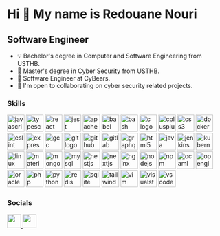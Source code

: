 Hi 👋 My name is Redouane Nouri
===============================

Software Engineer
--------------------------

*   💡  Bachelor's degree in Computer and Software Engineering from USTHB.
*   🔐  Master's degree in Cyber Security from USTHB.
*   🐻  Software Engineer at CyBears.
*   🤝  I'm open to collaborating on cyber security related projects.

### Skills 
<p align="left">
  <img src="https://cdn.jsdelivr.net/gh/devicons/devicon/icons/javascript/javascript-original.svg" height="40" alt="javascript logo"  />
  
  <img src="https://cdn.jsdelivr.net/gh/devicons/devicon/icons/typescript/typescript-original.svg" height="40" alt="typescript logo"  />
  
  <img src="https://cdn.jsdelivr.net/gh/devicons/devicon/icons/react/react-original.svg" height="40" alt="react logo"  />
  
  <img src="https://cdn.jsdelivr.net/gh/devicons/devicon/icons/jest/jest-plain.svg" height="40" alt="jest logo"  />
  
  <img src="https://cdn.jsdelivr.net/gh/devicons/devicon/icons/apache/apache-original.svg" height="40" alt="apache logo"  />
  
  <img src="https://cdn.jsdelivr.net/gh/devicons/devicon/icons/babel/babel-original.svg" height="40" alt="babel logo"  />
  
  <img src="https://cdn.jsdelivr.net/gh/devicons/devicon/icons/bash/bash-original.svg" height="40" alt="bash logo"  />
  
  <img src="https://cdn.jsdelivr.net/gh/devicons/devicon/icons/c/c-original.svg" height="40" alt="c logo"  />
  
  <img src="https://cdn.jsdelivr.net/gh/devicons/devicon/icons/cplusplus/cplusplus-original.svg" height="40" alt="cplusplus logo"  />
  
  <img src="https://cdn.jsdelivr.net/gh/devicons/devicon/icons/css3/css3-original.svg" height="40" alt="css3 logo"  />
  
  <img src="https://cdn.jsdelivr.net/gh/devicons/devicon/icons/docker/docker-original.svg" height="40" alt="docker logo"  />
  
  <img src="https://cdn.jsdelivr.net/gh/devicons/devicon/icons/eslint/eslint-original.svg" height="40" alt="eslint logo"  />
  
  <img src="https://cdn.jsdelivr.net/gh/devicons/devicon/icons/express/express-original.svg" height="40" alt="express logo"  />
  
  <img src="https://cdn.jsdelivr.net/gh/devicons/devicon/icons/gcc/gcc-original.svg" height="40" alt="gcc logo"  />
  
  <img src="https://cdn.jsdelivr.net/gh/devicons/devicon/icons/git/git-original.svg" height="40" alt="git logo"  />
  
  <img src="https://cdn.jsdelivr.net/gh/devicons/devicon/icons/github/github-original.svg" height="40" alt="github logo"  />
  
  <img src="https://cdn.jsdelivr.net/gh/devicons/devicon/icons/gitlab/gitlab-original.svg" height="40" alt="gitlab logo"  />
  
  <img src="https://cdn.jsdelivr.net/gh/devicons/devicon/icons/graphql/graphql-plain.svg" height="40" alt="graphql logo"  />
  
  <img src="https://cdn.jsdelivr.net/gh/devicons/devicon/icons/html5/html5-original.svg" height="40" alt="html5 logo"  />
  
  <img src="https://cdn.jsdelivr.net/gh/devicons/devicon/icons/java/java-original.svg" height="40" alt="java logo"  />
  
  <img src="https://cdn.jsdelivr.net/gh/devicons/devicon/icons/jenkins/jenkins-line.svg" height="40" alt="jenkins logo"  />
  
  <img src="https://cdn.jsdelivr.net/gh/devicons/devicon/icons/kubernetes/kubernetes-plain.svg" height="40" alt="kubernetes logo"  />
  
  <img src="https://cdn.jsdelivr.net/gh/devicons/devicon/icons/linux/linux-original.svg" height="40" alt="linux logo"  />
  
  <img src="https://cdn.jsdelivr.net/gh/devicons/devicon/icons/materialui/materialui-original.svg" height="40" alt="materialui logo"  />
  
  <img src="https://cdn.jsdelivr.net/gh/devicons/devicon/icons/mongodb/mongodb-original.svg" height="40" alt="mongodb logo"  />
  
  <img src="https://cdn.jsdelivr.net/gh/devicons/devicon/icons/mysql/mysql-original.svg" height="40" alt="mysql logo"  />
  
  <img src="https://cdn.jsdelivr.net/gh/devicons/devicon/icons/nestjs/nestjs-original.svg" height="40" alt="nestjs logo"  />
  
  <img src="https://cdn.jsdelivr.net/gh/devicons/devicon/icons/nextjs/nextjs-original.svg" height="40" alt="nextjs logo"  />
  
  <img src="https://cdn.jsdelivr.net/gh/devicons/devicon/icons/nginx/nginx-original.svg" height="40" alt="nginx logo"  />
  
  <img src="https://cdn.jsdelivr.net/gh/devicons/devicon/icons/nodejs/nodejs-original.svg" height="40" alt="nodejs logo"  />
  
  <img src="https://cdn.jsdelivr.net/gh/devicons/devicon/icons/npm/npm-original-wordmark.svg" height="40" alt="npm logo"  />
  
  <img src="https://cdn.jsdelivr.net/gh/devicons/devicon/icons/ocaml/ocaml-original.svg" height="40" alt="ocaml logo"  />
  
  <img src="https://cdn.jsdelivr.net/gh/devicons/devicon/icons/opengl/opengl-original.svg" height="40" alt="opengl logo"  />
  
  <img src="https://cdn.jsdelivr.net/gh/devicons/devicon/icons/oracle/oracle-original.svg" height="40" alt="oracle logo"  />
  
  <img src="https://cdn.jsdelivr.net/gh/devicons/devicon/icons/php/php-original.svg" height="40" alt="php logo"  />
  
  <img src="https://cdn.jsdelivr.net/gh/devicons/devicon/icons/python/python-original.svg" height="40" alt="python logo"  />
  
  <img src="https://cdn.jsdelivr.net/gh/devicons/devicon/icons/redis/redis-original.svg" height="40" alt="redis logo"  />
  
  <img src="https://cdn.jsdelivr.net/gh/devicons/devicon/icons/sqlite/sqlite-original.svg" height="40" alt="sqlite logo"  />
  
  <img src="https://cdn.jsdelivr.net/gh/devicons/devicon/icons/tailwindcss/tailwindcss-original-wordmark.svg" height="40" alt="tailwindcss logo"  />
  
  <img src="https://cdn.jsdelivr.net/gh/devicons/devicon/icons/vim/vim-original.svg" height="40" alt="vim logo"  />
  
  <img src="https://cdn.jsdelivr.net/gh/devicons/devicon/icons/visualstudio/visualstudio-plain.svg" height="40" alt="visualstudio logo"  />
  
  <img src="https://cdn.jsdelivr.net/gh/devicons/devicon/icons/vscode/vscode-original.svg" height="40" alt="vscode logo"  />
                    
### Socials
                  
<p align="left"> <a href="https://www.github.com/redouane-nouri" target="_blank" rel="noreferrer"> <picture> <source media="(prefers-color-scheme: dark)" srcset="https://raw.githubusercontent.com/danielcranney/readme-generator/main/public/icons/socials/github-dark.svg" /> <source media="(prefers-color-scheme: light)" srcset="https://raw.githubusercontent.com/danielcranney/readme-generator/main/public/icons/socials/github.svg" /> <img src="https://raw.githubusercontent.com/danielcranney/readme-generator/main/public/icons/socials/github.svg" width="32" height="32" /> </picture> </a> <a href="https://www.linkedin.com/in/redouane-nouri" target="_blank" rel="noreferrer"> <picture> <source media="(prefers-color-scheme: dark)" srcset="https://raw.githubusercontent.com/danielcranney/readme-generator/main/public/icons/socials/linkedin-dark.svg" /> <source media="(prefers-color-scheme: light)" srcset="https://raw.githubusercontent.com/danielcranney/readme-generator/main/public/icons/socials/linkedin.svg" /> <img src="https://raw.githubusercontent.com/danielcranney/readme-generator/main/public/icons/socials/linkedin.svg" width="32" height="32" /> </picture> </a></p>
